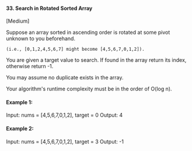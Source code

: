 #### 33. Search in Rotated Sorted Array
[Medium]

Suppose an array sorted in ascending order is rotated at some pivot unknown to you beforehand.
```
(i.e., [0,1,2,4,5,6,7] might become [4,5,6,7,0,1,2]).
```
You are given a target value to search. If found in the array return its index, otherwise return -1.

You may assume no duplicate exists in the array.

Your algorithm's runtime complexity must be in the order of O(log n).

#### Example 1:

Input: nums = [4,5,6,7,0,1,2], target = 0
Output: 4
#### Example 2:

Input: nums = [4,5,6,7,0,1,2], target = 3
Output: -1